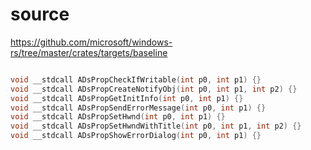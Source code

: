 # source

<https://github.com/microsoft/windows-rs/tree/master/crates/targets/baseline>

```c

void __stdcall ADsPropCheckIfWritable(int p0, int p1) {}
void __stdcall ADsPropCreateNotifyObj(int p0, int p1, int p2) {}
void __stdcall ADsPropGetInitInfo(int p0, int p1) {}
void __stdcall ADsPropSendErrorMessage(int p0, int p1) {}
void __stdcall ADsPropSetHwnd(int p0, int p1) {}
void __stdcall ADsPropSetHwndWithTitle(int p0, int p1, int p2) {}
void __stdcall ADsPropShowErrorDialog(int p0, int p1) {}

```
